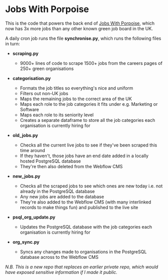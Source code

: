 # Jobs With Porpoise

This is the code that powers the back end of [Jobs With Porpoise](https://www.jobswithporpoise.com), which now has 3x more jobs than any other known green job board in the UK.

A daily cron job runs the file __synchronise.py__, which runs the following files in turn:
- __scraping.py__
    * 9000+ lines of code to scrape 1500+ jobs from the careers pages of 250+ green organisations

- __categorisation.py__
    * Formats the job titles so everything's nice and uniform
    * Filters out non-UK jobs
    * Maps the remaining jobs to the correct area of the UK
    * Maps each role to the job categories it fits under e.g. Marketing or Software
    * Maps each role to its seniority level
    * Creates a separate dataframe to store all the job categories each organisation is currently hiring for

- __old_jobs.py__
    * Checks all the current live jobs to see if they've been scraped this time around
    * If they haven't, those jobs have an end date added in a locally hosted PostgreSQL database
    * They're then also deleted from the Webflow CMS

- __new_jobs.py__
    * Checks all the scraped jobs to see which ones are new today i.e. not already in the PostgreSQL database
    * Any new jobs are added to the database
    * They're also added to the Webflow CMS (with many interlinked records to make things fun) and published to the live site

- __psql_org_update.py__
    * Updates the PostgreSQL database with the job categories each organisation is currently hiring for

- __org_sync.py__
    * Syncs any changes made to organisations in the PostgreSQL database across to the Webflow CMS
   
_N.B. This is a new repo that replaces an earlier private repo, which would have exposed sensitive information if I made it public._
